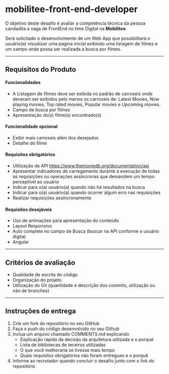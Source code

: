 # mobilitee-front-end-developer

O objetivo deste desafio é avaliar a competência técnica da pessoa candadita a vaga de FrontEnd no time Digital na **Mobilitee**. 

Será solicitado o desenvolvimento de um Web App que possibilitará o usuário(a) visualizar uma pagina inicial exibindo uma listagem de filmes e um campo onde possa ser realizada a busca por filmes.

----------------------
Requisitos do Produto
----------------------

#### Funcionalidades

 - A Listagem de filmes deve ser exibida no padrão de carroseis onde deveram ser exibidos pelo menos os carroseis de: Latest Movies, Now playing movies, Top rated movies, Popular movies e Upcoming movies.
 - Campo de busca por filmes
 - Apresentação do(s) filme(s) encontrado(s)
 
#### Funcionalidade opcional

 - Exibir mais carroseis além dos desejados
 - Detalhe do filme

#### Requisitos obrigatórios

 - Utilização da API https://www.themoviedb.org/documentation/api
 - Apresentar indicadores de carregamento durante a execução de todas as requisições ou operações assíncronas que demandem um tempo perceptível ao usuário
 - Indicar para o(a) usuário(a) quando não há resultados na busca
 - Indicar para o(a) usuário(a) quando ocorrer algum erro nas requisições
 - Realizar requisições assíncronamente

#### Requisitos desejáveis

 - Uso de animações para apresentação do conteúdo
 - Layout Responsivo
 - Auto complete no campo de Busca (buscar na API conforme o usuário digita)
 - Angular
---------------------------
Critérios de avaliação
---------------------------

 - Qualidade de escrita do código
 - Organização do projeto
 - Utilização do Git (quantidade e descrição dos commits, utilização ou não de branches)

------------------------
Instruções de entrega
----------------------------

 1. Crie um fork do repositório no seu GitHub
 2. Faça o push do código desenvolvido no seu Github
 3. Inclua um arquivo chamado COMMENTS.md explicando
	 - Explicação rápida da decisão da arquitetura utilizada e o porquê
	 - Lista de bibliotecas de teceiros utilizadas
	 - O que você melhoraria se tivesse mais tempo
	 - Quais requisitos obrigatórios não foram entregues e o porquê
 4. Informe ao recrutador quando concluir o desafio junto com o link do repositório
